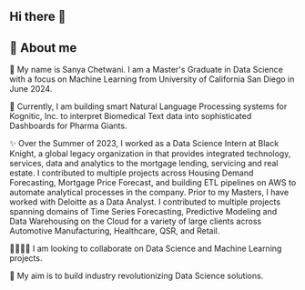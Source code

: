 ## Hi there 👋


## 🔭 About me

🌱 My name is Sanya Chetwani. I am a Master's Graduate in Data Science with a focus on Machine Learning from University of California San Diego in June 2024.

💼 Currently, I am building smart Natural Language Processing systems for Kognitic, Inc. to interpret Biomedical Text data into sophisticated Dashboards for Pharma Giants.

✨ Over the Summer of 2023, I worked as a Data Science Intern at Black Knight, a global legacy organization in that provides integrated technology, services, data and analytics to the mortgage lending, servicing and real estate. I contributed to multiple projects across Housing Demand Forecasting, Mortgage Price Forecast, and building ETL pipelines on AWS to automate analytical processes in the company. Prior to my Masters, I have worked with Deloitte as a Data Analyst. I contributed to multiple projects spanning domains of Time Series Forecasting, Predictive Modeling and Data Warehousing on the Cloud for a variety of large clients across Automotive Manufacturing, Healthcare, QSR, and Retail.

🫱🏻‍🫲🏽 I am looking to collaborate on Data Science and Machine Learning projects.

💬 My aim is to build industry revolutionizing Data Science solutions.

